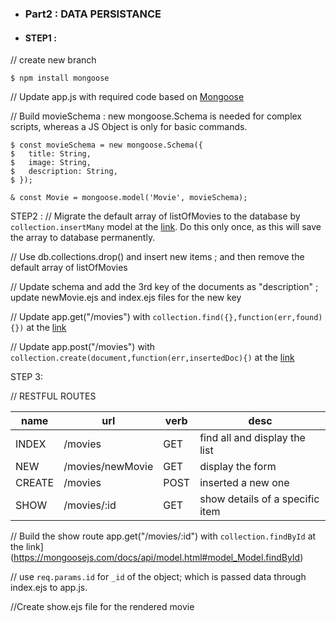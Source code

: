 
* ### Part2 : DATA PERSISTANCE

 * #### STEP1 :

  // create new branch

  ```
  $ npm install mongoose
  ```

  // Update app.js with required code based on [Mongoose](https://mongoosejs.com/)

  // Build movieSchema : new mongoose.Schema is needed for complex scripts, whereas a JS Object is only for basic commands.

  ```
  $ const movieSchema = new mongoose.Schema({
  $   title: String,
  $   image: String,
  $   description: String,
  $ });

  & const Movie = mongoose.model('Movie', movieSchema);

  ```

  STEP2 :
  // Migrate the default array of listOfMovies to the database by ` collection.insertMany` model at the [link](https://mongoosejs.com/docs/api/model.html#model_Model.insertMany). Do this only once, as this will save the array to database permanently.

  // Use db.collections.drop() and insert new items ; and then remove the default array of listOfMovies

  // Update schema and add the 3rd key of the documents as "description" ; update newMovie.ejs and index.ejs files for the new key

  // Update app.get("/movies") with `collection.find({},function(err,found){})` at the [link](https://mongoosejs.com/docs/api/model.html#model_Model.find)

  // Update app.post("/movies") with `collection.create(document,function(err,insertedDoc){)` at the [link](https://mongoosejs.com/docs/api/model.html#model_Model.create)


  STEP 3:

  // RESTFUL ROUTES

  | name   | url             | verb | desc                            |
  |--------|-----------------|------|---------------------------------|
  | INDEX  | /movies         | GET  | find all and display the list   |
  | NEW    | /movies/newMovie| GET  | display the form                |
  | CREATE | /movies         | POST | inserted a new one              |
  | SHOW   | /movies/:id     | GET  | show details of a specific item |


  // Build the show route app.get("/movies/:id") with  `collection.findById` at the link](https://mongoosejs.com/docs/api/model.html#model_Model.findById)

  // use `req.params.id` for `_id` of the object; which is passed data through index.ejs to app.js.

  //Create show.ejs file for the rendered movie
